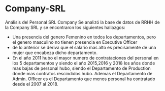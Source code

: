 # Company-SRL
Análisis del Personal SRL Company
Se analizó la base de datos de RRHH de la Company SRL y se encontraron los siguientes hallazgos:
  * Una presencia del genero Femenino en todos los departamentos, pero el genero masculino no tienen presencia en Executive Officer
  * de lo anterior se deriva que el salario mas alto es precisamente de una mujer que encabeza dicho departamento.
  * En el año 2011 hubo el mayor numero de contrataciones del personal en los 5 departamentos y siendo el año 2015,2016 y 2018 los años donde
    mas bajas de personal hubo, siendo el Departamento de  Production donde mas contratos rescindidos hubo. Ademas el Departamento de  Admin. Officer es
    el Departamento  que menos personal ha contratado desde el 2007 al  2018.
